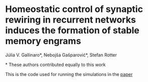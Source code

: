 # Homeostatic control of synaptic rewiring in recurrent networks induces the formation of stable memory engrams
Júlia V. Gallinaro*, Nebojša Gašparović*, Stefan Rotter

\* These authors contributed equally to this work

This is the code used for running the simulations in the [paper](https://www.biorxiv.org/content/10.1101/2020.03.27.011171v2.abstract)
